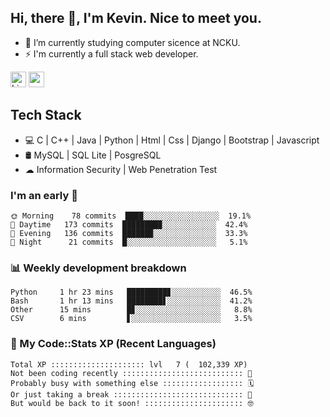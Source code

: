 ## Hi, there 👋, I'm Kevin. Nice to meet you.

- 🌱 I’m currently studying computer sicence at NCKU.
- ⚡ I'm currently a full stack web developer.

<a href="https://www.linkedin.com/in/kevin12686/"><img alt="LinkedIn" src="https://img.shields.io/badge/linkedin%20-%230077B5.svg?&style=for-the-badge&logo=linkedin&logoColor=white" height=25></a>
<a href="https://www.instagram.com/kevin12686/"><img src="https://img.shields.io/badge/instagram-3f729b?&style=for-the-badge&logo=instagram&logoColor=white" height=25></a>

## Tech Stack

* 💻 C | C++ | Java | Python | Html | Css | Django | Bootstrap | Javascript
* 🛢️ MySQL | SQL Lite | PosgreSQL
* ☁ Information Security | Web Penetration Test

### I'm an early 🐤

<!-- early_bird start -->

```text
🌞 Morning    78 commits  ████░░░░░░░░░░░░░░░░░  19.1%
🌆 Daytime   173 commits  ████████▉░░░░░░░░░░░░  42.4%
🌃 Evening   136 commits  ██████▉░░░░░░░░░░░░░░  33.3%
🌙 Night      21 commits  █░░░░░░░░░░░░░░░░░░░░   5.1%
```

<!-- early_bird end -->

### 📊 Weekly development breakdown

<!-- code_time start -->

```text
Python     1 hr 23 mins   █████████▊░░░░░░░░░░░  46.5%
Bash       1 hr 13 mins   ████████▋░░░░░░░░░░░░  41.2%
Other      15 mins        █▊░░░░░░░░░░░░░░░░░░░   8.8%
CSV        6 mins         ▋░░░░░░░░░░░░░░░░░░░░   3.5%
```

<!-- code_time end -->

### 🧰 My Code::Stats XP (Recent Languages)

<!-- codestats start -->

```text
Total XP ::::::::::::::::::::: lvl   7 (  102,339 XP) 
Not been coding recently ::::::::::::::::::::::::::: 🙈
Probably busy with something else :::::::::::::::::: 🗓
Or just taking a break ::::::::::::::::::::::::::::: 🌴
But would be back to it soon! :::::::::::::::::::::: 🤓
```

<!-- codestats end -->
